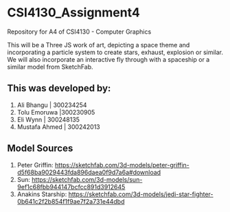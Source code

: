 # CSI4130_Assignment4
Repository for A4 of CSI4130 - Computer Graphics


This will be a Three JS work of art, depicting a space theme and incorporating a particle system to create stars, exhaust, explosion or similar. We will also incorporate an interactive fly through with a spaceship or a similar model from SketchFab. 


## This was developed by:
1. Ali Bhangu | 300234254
2. Tolu Emoruwa |300230905
3. Eli Wynn | 300248135
4. Mustafa Ahmed | 300242013

## Model Sources
1. Peter Griffin: https://sketchfab.com/3d-models/peter-griffin-d5f68ba9029443fda896daea0f9d7a6a#download
2. Sun: https://sketchfab.com/3d-models/sun-9ef1c68fbb944147bcfcc891d3912645
3. Anakins Starship: https://sketchfab.com/3d-models/jedi-star-fighter-0b641c2f2b854f1f9ae7f2a731e44dbd
 

